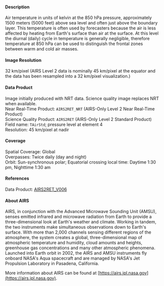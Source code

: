 
#### Description
Air temperature in units of kelvin at the 850 hPa pressure, approximately 1500 meters (5000 feet) above sea level and often just above the boundary layer. This temperature is often used by forecasters because the air is less affected by heating from Earth's surface than air at the surface. At this level the diurnal (daily) cycle in temperature is generally negligible, therefore temperature at 850 hPa can be used to distinguish the frontal zones between warm and cold air masses.

#### Image Resolution
32 km/pixel (AIRS Level 2 data is nominally 45 km/pixel at the equator and the data has been resampled into a 32 km/pixel visualization.)

#### Data Product
Image initially produced with NRT data. Science quality image replaces NRT when available.  
Near Real-Time Product: `AIRS2RET_NRT` (AIRS-Only Level 2 Near Real-Time Product)  
Science Quality Product: `AIRS2RET` (AIRS-Only Level 2 Standard Product)  
Field name: `TAirStd`; pressure level at element 4  
Resolution: 45 km/pixel at nadir

#### Coverage
Spatial Coverage: Global  
Overpasses: Twice daily (day and night)  
Orbit: Sun-synchronous polar; Equatorial crossing local time: Daytime 1:30 pm, Nighttime 1:30 am

#### References
Data Product: [AIRS2RET_V006](https://disc.gsfc.nasa.gov/datasets/AIRS2RET_V006/summary)

#### About AIRS
AIRS, in conjunction with the Advanced Microwave Sounding Unit (AMSU), senses emitted infrared and microwave radiation from Earth to provide a three-dimensional look at Earth's weather and climate. Working in tandem, the two instruments make simultaneous observations down to Earth's surface. With more than 2,000 channels sensing different regions of the atmosphere, the system creates a global, three-dimensional map of atmospheric temperature and humidity, cloud amounts and heights, greenhouse gas concentrations and many other atmospheric phenomena. Launched into Earth orbit in 2002, the AIRS and AMSU instruments fly onboard NASA's Aqua spacecraft and are managed by NASA's Jet Propulsion Laboratory in Pasadena, California.

More information about AIRS can be found at [https://airs.jpl.nasa.gov](https://airs.jpl.nasa.gov).
